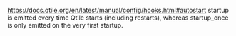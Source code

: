 https://docs.qtile.org/en/latest/manual/config/hooks.html#autostart
startup is emitted every time Qtile starts (including restarts), whereas startup_once is only emitted on the very first startup.